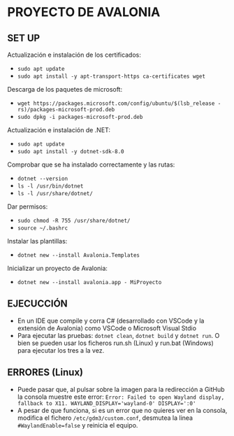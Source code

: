 # PROYECTO DE AVALONIA

## SET UP

Actualización e instalación de los certificados:
- `sudo apt update`
- `sudo apt install -y apt-transport-https ca-certificates wget`

Descarga de los paquetes de microsoft:
- `wget https://packages.microsoft.com/config/ubuntu/$(lsb_release -rs)/packages-microsoft-prod.deb`
- `sudo dpkg -i packages-microsoft-prod.deb`

Actualización e instalación de .NET:
- `sudo apt update`
- `sudo apt install -y dotnet-sdk-8.0`

Comprobar que se ha instalado correctamente y las rutas:
- `dotnet --version`
- `ls -l /usr/bin/dotnet`
- `ls -l /usr/share/dotnet/`

Dar permisos:
- `sudo chmod -R 755 /usr/share/dotnet/`
- `source ~/.bashrc`

Instalar las plantillas:
- `dotnet new --install Avalonia.Templates`

Inicializar un proyecto de Avalonia:
- `dotnet new --install avalonia.app - MiProyecto`


## EJECUCCIÓN
- En un IDE que compile y corra C# (desarrollado con VSCode y la extensión de Avalonia) como VSCode o Microsoft Visual Stdio
- Para ejecutar las pruebas: `dotnet clean`, `dotnet build` y `dotnet run`. O bien se pueden usar los ficheros run.sh (Linux) y run.bat (Windows) para ejecutar los tres a la vez.

## ERRORES (Linux)
- Puede pasar que, al pulsar sobre la imagen para la redirección a GitHub la consola muestre este error: `Error: Failed to open Wayland display, fallback to X11. WAYLAND_DISPLAY='wayland-0' DISPLAY=':0'`
- A pesar de que funciona, si es un error que no quieres ver en la consola, modifica el fichero `/etc/gdm3/custom.conf`, desmutea la linea `#WaylandEnable=false` y reinicia el equipo.
